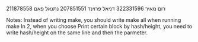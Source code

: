 רום מאיר 322331596
דניאל פרוינד 207851551
נתנאל פאם 211878558

Notes:
Instead of writing make, you should write make all when running make
In 2, when you choose Print certain block by hash/height, you need to write hash/height on the same line and then the parmeter.
